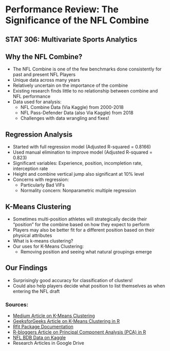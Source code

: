 # Performance Review: The Significance of the NFL Combine

## STAT 306: Multivariate Sports Analytics

## Why the NFL Combine?
- The NFL Combine is one of the few benchmarks done consistently for past and present NFL Players
- Unique data across many years
- Relatively uncertain on the importance of the combine
- Existing research finds little to no relationship between combine and NFL performance
- Data used for analysis:
  - NFL Combine Data (Via Kaggle) from 2000-2018
  - NFL Pass-Defender Data (also Via Kaggle) from 2018
  - Challenges with data wrangling and fixes!

## Regression Analysis
- Started with full regression model (Adjusted R-squared = 0.8166)
- Used manual elimination to improve model (Adjusted R-squared = 0.823)
- Significant variables: Experience, position, incompletion rate, interception rate
- Height and combine vertical jump also significant at 10% level
- Concerns with regression:
  - Particularly Bad VIFs
  - Normality concern: Nonparametric multiple regression

## K-Means Clustering
- Sometimes multi-position athletes will strategically decide their “position” for the combine based on how they expect to perform
- Players may also be better fit for a different position based on their physical attributes
- What is k-means clustering?
- Our uses for K-Means Clustering:
  - Removing position and seeing what natural groupings emerge

## Our Findings
- Surprisingly good accuracy for classification of clusters!
- Could also help players decide what position to list themselves as when entering the NFL draft


### Sources:
- [Medium Article on K-Means Clustering](https://medium.com/@robertb909/k-means-clustering-a64f859a1074)
- [GeeksforGeeks Article on K-Means Clustering in R](https://www.geeksforgeeks.org/k-means-clustering-in-r-programming/#)
- [Rfit Package Documentation](https://cran.r-project.org/web/packages/Rfit/Rfit.pdf)
- [R-bloggers Article on Principal Component Analysis (PCA) in R](https://www.r-bloggers.com/2021/05/principal-component-analysis-pca-in-r/)
- [NFL BDB Data on Kaggle](https://www.kaggle.com/datasets/chipkajb/nfl-bdb-data)
- Research Articles in Google Drive
